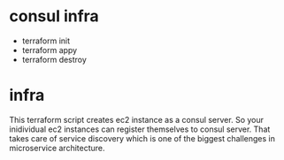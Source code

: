 # consul infra

* terraform init
* terraform appy
* terraform destroy


# infra

This terraform script creates ec2 instance as a consul server. So your inidividual ec2 instances can register themselves 
to consul server. That takes care of service discovery which is one of the biggest challenges in microservice
architecture.
